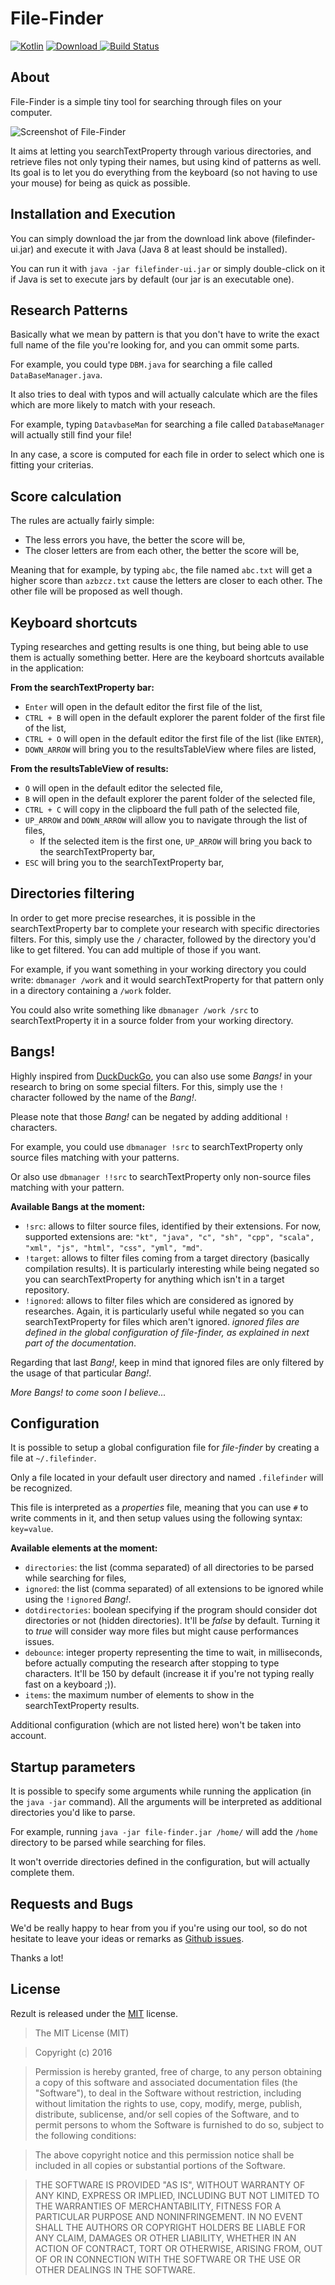 # File-Finder

[![Kotlin](https://img.shields.io/badge/kotlin-1.0.3-blue.svg)](http://kotlinlang.org) [ ![Download](https://api.bintray.com/packages/ktoolz/maven/file-finder/images/download.svg) ](https://bintray.com/ktoolz/maven/file-finder/_latestVersion) [![Build Status](https://travis-ci.org/ktoolz/file-finder.svg?branch=master)](https://travis-ci.org/ktoolz/file-finder)

## About

File-Finder is a simple tiny tool for searching through files on your computer.

![Screenshot of File-Finder](etc/screenshot.png)

It aims at letting you searchTextProperty through various directories, and retrieve files not only typing their names, but using kind of patterns as well. Its goal is to let you do everything from the keyboard (so not having to use your mouse) for being as quick as possible.

## Installation and Execution

You can simply download the jar from the download link above (filefinder-ui.jar) and execute it with Java (Java 8 at least should be installed).

You can run it with `java -jar filefinder-ui.jar` or simply double-click on it if Java is set to execute jars by default (our jar is an executable one).

## Research Patterns

Basically what we mean by pattern is that you don't have to write the exact full name of the file you're looking for, and you can ommit some parts.

For example, you could type `DBM.java` for searching a file called `DataBaseManager.java`.

It also tries to deal with typos and will actually calculate which are the files which are more likely to match with your reseach.

For example, typing `DatavbaseMan` for searching a file called `DatabaseManager` will actually still find your file!

In any case, a score is computed for each file in order to select which one is fitting your criterias.

## Score calculation

The rules are actually fairly simple:

- The less errors you have, the better the score will be,
- The closer letters are from each other, the better the score will be,

Meaning that for example, by typing `abc`, the file named `abc.txt` will get a higher score than `azbzcz.txt` cause the letters are closer to each other. The other file will be proposed as well though.

## Keyboard shortcuts

Typing researches and getting results is one thing, but being able to use them is actually something better. Here are the keyboard shortcuts available in the application:

__From the searchTextProperty bar:__

- `Enter` will open in the default editor the first file of the list,
- `CTRL + B` will open in the default explorer the parent folder of the first file of the list,
- `CTRL + O` will open in the default editor the first file of the list (like `ENTER`),
- `DOWN_ARROW` will bring you to the resultsTableView where files are listed,

__From the resultsTableView of results:__

- `O` will open in the default editor the selected file,
- `B` will open in the default explorer the parent folder of the selected file,
- `CTRL + C` will copy in the clipboard the full path of the selected file,
- `UP_ARROW` and `DOWN_ARROW` will allow you to navigate through the list of files,
    - If the selected item is the first one, `UP_ARROW` will bring you back to the searchTextProperty bar,
- `ESC` will bring you to the searchTextProperty bar,

## Directories filtering

In order to get more precise researches, it is possible in the searchTextProperty bar to complete your research with specific directories filters. For this, simply use the `/` character, followed by the directory you'd like to get filtered. You can add multiple of those if you want.

For example, if you want something in your working directory you could write: `dbmanager /work` and it would searchTextProperty for that pattern only in a directory containing a `/work` folder.

You could also write something like `dbmanager /work /src` to searchTextProperty it in a source folder from your working directory.

## Bangs!

Highly inspired from [DuckDuckGo](https://duckduckgo.com/bang), you can also use some _Bangs!_ in your research to bring on some special filters. For this, simply use the `!` character followed by the name of the _Bang!_.

Please note that those _Bang!_ can be negated by adding additional `!` characters.

For example, you could use `dbmanager !src` to searchTextProperty only source files matching with your patterns.

Or also use `dbmanager !!src` to searchTextProperty only non-source files matching with your pattern.

__Available Bangs at the moment:__

- `!src`: allows to filter source files, identified by their extensions. For now, supported extensions are:
 `"kt", "java", "c", "sh", "cpp", "scala", "xml", "js", "html", "css", "yml", "md"`.
- `!target`: allows to filter files coming from a target directory (basically compilation results). It is particularly interesting while being negated so you can searchTextProperty for anything which isn't in a target repository.
- `!ignored`: allows to filter files which are considered as ignored by researches. Again, it is particularly useful while negated so you can searchTextProperty for files which aren't ignored. _ignored files are defined in the global configuration of file-finder, as explained in next part of the documentation_.

Regarding that last _Bang!_, keep in mind that ignored files are only filtered by the usage of that particular _Bang!_.

_More Bangs! to come soon I believe..._

## Configuration

It is possible to setup a global configuration file for _file-finder_ by creating a file at `~/.filefinder`.

Only a file located in your default user directory and named `.filefinder` will be recognized.

This file is interpreted as a _properties_ file, meaning that you can use `#` to write comments in it, and then setup values using the following syntax: `key=value`.

__Available elements at the moment:__

- `directories`: the list (comma separated) of all directories to be parsed while searching for files,
- `ignored`: the list (comma separated) of all extensions to be ignored while using the `!ignored` _Bang!_.
- `dotdirectories`: boolean specifying if the program should consider dot directories or not (hidden directories). It'll be _false_ by default. Turning it to _true_ will consider way more files but might cause performances issues.
- `debounce`: integer property representing the time to wait, in milliseconds, before actually computing the research after stopping to type characters. It'll be 150 by default (increase it if you're not typing really fast on a keyboard ;)).
- `items`: the maximum number of elements to show in the searchTextProperty results.

Additional configuration (which are not listed here) won't be taken into account.

## Startup parameters

It is possible to specify some arguments while running the application (in the `java -jar` command). All the arguments will be interpreted as additional directories you'd like to parse.

For example, running `java -jar file-finder.jar /home/` will add the `/home` directory to be parsed while searching for files.

It won't override directories defined in the configuration, but will actually complete them.

## Requests and Bugs

We'd be really happy to hear from you if you're using our tool, so do not hesitate to leave your ideas or remarks as [Github issues](https://github.com/ktoolz/file-finder/issues).

Thanks a lot!

## License

Rezult is released under the [MIT](http://opensource.org/licenses/MIT) license.
>The MIT License (MIT)

>Copyright (c) 2016

>Permission is hereby granted, free of charge, to any person obtaining a copy
>of this software and associated documentation files (the "Software"), to deal
>in the Software without restriction, including without limitation the rights
>to use, copy, modify, merge, publish, distribute, sublicense, and/or sell
>copies of the Software, and to permit persons to whom the Software is
>furnished to do so, subject to the following conditions:

>The above copyright notice and this permission notice shall be included in
>all copies or substantial portions of the Software.

>THE SOFTWARE IS PROVIDED "AS IS", WITHOUT WARRANTY OF ANY KIND, EXPRESS OR
>IMPLIED, INCLUDING BUT NOT LIMITED TO THE WARRANTIES OF MERCHANTABILITY,
>FITNESS FOR A PARTICULAR PURPOSE AND NONINFRINGEMENT. IN NO EVENT SHALL THE
>AUTHORS OR COPYRIGHT HOLDERS BE LIABLE FOR ANY CLAIM, DAMAGES OR OTHER
>LIABILITY, WHETHER IN AN ACTION OF CONTRACT, TORT OR OTHERWISE, ARISING FROM,
>OUT OF OR IN CONNECTION WITH THE SOFTWARE OR THE USE OR OTHER DEALINGS IN
>THE SOFTWARE.
